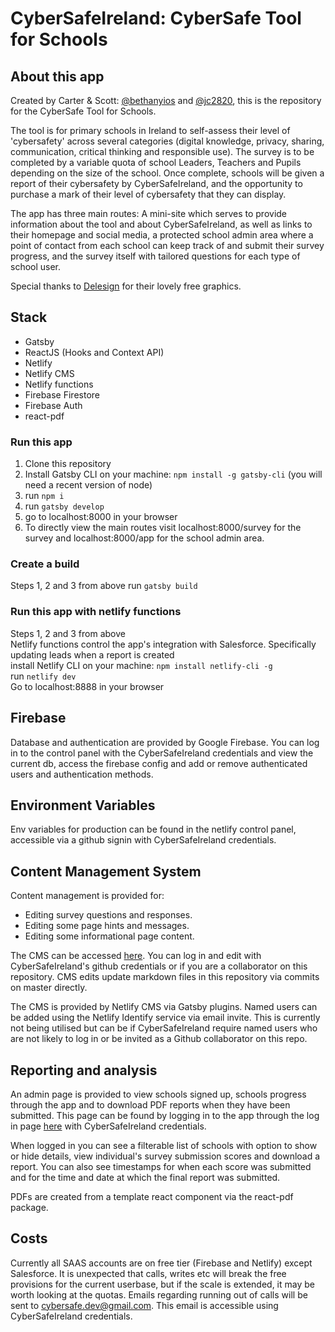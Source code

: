 # CyberSafeIreland: CyberSafe Tool for Schools

## About this app
Created by Carter & Scott: [@bethanyios](https://github.com/bethanyios) and [@jc2820](https://github.com/jc2820), this is the repository for the CyberSafe Tool for Schools.

The tool is for primary schools in Ireland to self-assess their level of 'cybersafety' across several categories (digital knowledge, privacy, sharing, communication, critical thinking and responsible use). The survey is to be completed by a variable quota of school Leaders, Teachers and Pupils depending on the size of the school. Once complete, schools will be given a report of their cybersafety by CyberSafeIreland, and the opportunity to purchase a mark of their level of cybersafety that they can display.

The app has three main routes: A mini-site which serves to provide information about the tool and about CyberSafeIreland, as well as links to their homepage and social media, a protected school admin area where a point of contact from each school can keep track of and submit their survey progress, and the survey itself with tailored questions for each type of school user.

Special thanks to [Delesign](https://delesign.com/) for their lovely free graphics.

## Stack
* Gatsby
* ReactJS (Hooks and Context API)
* Netlify
* Netlify CMS
* Netlify functions
* Firebase Firestore
* Firebase Auth
* react-pdf

### Run this app
1. Clone this repository
2. Install Gatsby CLI on your machine: `npm install -g gatsby-cli` (you will need a recent version of node)
3. run `npm i`
4. run `gatsby develop`
5. go to localhost:8000 in your browser
6. To directly view the main routes visit localhost:8000/survey for the survey and localhost:8000/app for the school admin area.

### Create a build
Steps 1, 2 and 3 from above
run `gatsby build`

### Run this app with netlify functions
Steps 1, 2 and 3 from above  
Netlify functions control the app's integration with Salesforce. Specifically updating leads when a report is created   
install Netlify CLI on your machine: `npm install netlify-cli -g`  
run `netlify dev`  
Go to localhost:8888 in your browser  

## Firebase
Database and authentication are provided by Google Firebase. You can log in to the control panel with the CyberSafeIreland credentials and view the current db, access the firebase config and add or remove authenticated users and authentication methods.

## Environment Variables
Env variables for production can be found in the netlify control panel, accessible via a github signin with CyberSafeIreland credentials.

## Content Management System
Content management is provided for:
* Editing survey questions and responses.
* Editing some page hints and messages.
* Editing some informational page content.

The CMS can be accessed [here](https://cybersafetoolforschools.ie/admin). You can log in and edit with CyberSafeIreland's github credentials or if you are a collaborator on this repository.
CMS edits update markdown files in this repository via commits on master directly.

The CMS is provided by Netlify CMS via Gatsby plugins. Named users can be added using the Netlify Identify service via email invite. This is currently not being utilised but can be if CyberSafeIreland require named users who are not likely to log in or be invited as a Github collaborator on this repo.

## Reporting and analysis
An admin page is provided to view schools signed up, schools progress through the app and to download PDF reports when they have been submitted.
This page can be found by logging in to the app through the log in page [here](https://cybersafetoolforschools.ie/app/login) with CyberSafeIreland credentials.

When logged in you can see a filterable list of schools with option to show or hide details, view individual's survey submission scores and download a report.
You can also see timestamps for when each score was submitted and for the time and date at which the final report was submitted.

PDFs are created from a template react component via the react-pdf package.

## Costs
Currently all SAAS accounts are on free tier (Firebase and Netlify) except Salesforce. It is unexpected that calls, writes etc will break the free provisions for the current userbase, but if the scale is extended, it may be worth looking at the quotas. Emails regarding running out of calls will be sent to cybersafe.dev@gmail.com. This email is accessible using CyberSafeIreland credentials.
